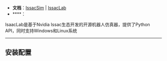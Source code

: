 + **文档**：[IssacSim](https://docs.isaacsim.omniverse.nvidia.com/latest/index.html) | [IssacLab](https://isaac-sim.github.io/IsaacLab/main/index.html)
+ ****：

IsaacLab是基于Nvidia Issac生态开发的开源机器人仿真器，提供了Python API，同时支持Windows和Linux系统

---
## 安装配置




